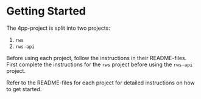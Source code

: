 # Getting Started

The 4pp-project is split into two projects:
1. `rws`
2. `rws-api`

Before using each project, follow the instructions in their README-files. 
First complete the instructions for the `rws` project before using the `rws-api` project.

Refer to the README-files for each project for detailed instructions on how to get started.
